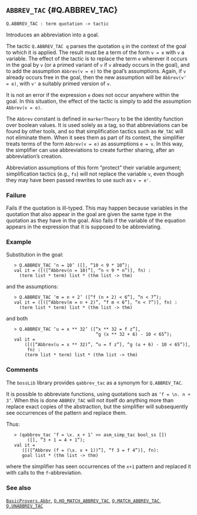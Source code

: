 ## `ABBREV_TAC` {#Q.ABBREV_TAC}


```
Q.ABBREV_TAC : term quotation -> tactic
```



Introduces an abbreviation into a goal.


The tactic `Q.ABBREV_TAC q` parses the quotation `q` in the context of
the goal to which it is applied.  The result must be a term of the
form `v = e` with `v` a variable.  The effect of the tactic is to
replace the term `e` wherever it occurs in the goal by `v` (or a
primed variant of `v` if `v` already occurs in the goal), and to add
the assumption `Abbrev(v = e)` to the goal’s assumptions.  Again, if
`v` already occurs free in the goal, then the new assumption will be
`Abbrev(v' = e)`, with `v'` a suitably primed version of `v`.

It is not an error if the expression `e` does not occur anywhere
within the goal.  In this situation, the effect of the tactic is
simply to add the assumption `Abbrev(v = e)`.

The `Abbrev` constant is defined in `markerTheory` to be the identity
function over boolean values.  It is used solely as a tag, so that
abbreviations can be found by other tools, and so that simplification
tactics such as `RW_TAC` will not eliminate them.  When it sees them
as part of its context, the simplifier treats terms of the form
`Abbrev(v = e)` as assumptions `e = v`.  In this way, the simplifier
can use abbreviations to create further sharing, after an
abbreviation’s creation.

Abbreviation assumptions of this form “protect” their variable
argument; simplification tactics (e.g., `fs`) will not replace the
variable `v`, even though they may have been passed rewrites to use
such as `v = e'`.

### Failure

Fails if the quotation is ill-typed.  This may happen because
variables in the quotation that also appear in the goal are given the
same type in the quotation as they have in the goal.  Also fails if
the variable of the equation appears in the expression that it is
supposed to be abbreviating.

### Example

Substitution in the goal:
    
       > Q.ABBREV_TAC ‘n = 10’ ([], “10 < 9 * 10”);
       val it = ([([“Abbrev(n = 10)”], “n < 9 * n”)], fn) :
         (term list * term) list * (thm list -> thm)
    
and the assumptions:
    
       > Q.ABBREV_TAC ‘m = n + 2’ ([“f (n + 2) < 6”], “n < 7”);
       val it = ([([“Abbrev(m = n + 2)”, “f m < 6”], “n < 7”)], fn) :
         (term list * term) list * (thm list -> thm)
    
and both
    
       > Q.ABBREV_TAC ‘u = x ** 32’ ([“x ** 32 = f z”],
                                      “g (x ** 32 + 6) - 10 < 65”);
       val it =
           ([([“Abbrev(u = x ** 32)”, “u = f z”], “g (u + 6) - 10 < 65”)],
            fn) :
           (term list * term) list * (thm list -> thm)
    

### Comments

The `bossLib` library provides `qabbrev_tac` as a synonym for `Q.ABBREV_TAC`.

It is possible to abbreviate functions, using quotations such as
`‘f = \n. n + 3’`. When this is done `ABBREV_TAC` will not itself do
anything more than replace exact copies of the abstraction, but the
simplifier will subsequently see occurrences of the pattern and
replace them.

Thus:
    
       > (qabbrev_tac ‘f = \x. x + 1’ >> asm_simp_tac bool_ss [])
            ([], “3 + 1 = 4 + 1”);
       val it =
          ([([“Abbrev (f = (\x. x + 1))”], “f 3 = f 4”)], fn):
          goal list * (thm list -> thm)
    
where the simplifier has seen occurrences of the `x+1` pattern and
replaced it with calls to the `f`-abbreviation.

### See also

[`BasicProvers.Abbr`](#BasicProvers.Abbr), [`Q.HO_MATCH_ABBREV_TAC`](#Q.HO_MATCH_ABBREV_TAC), [`Q.MATCH_ABBREV_TAC`](#Q.MATCH_ABBREV_TAC), [`Q.UNABBREV_TAC`](#Q.UNABBREV_TAC)

